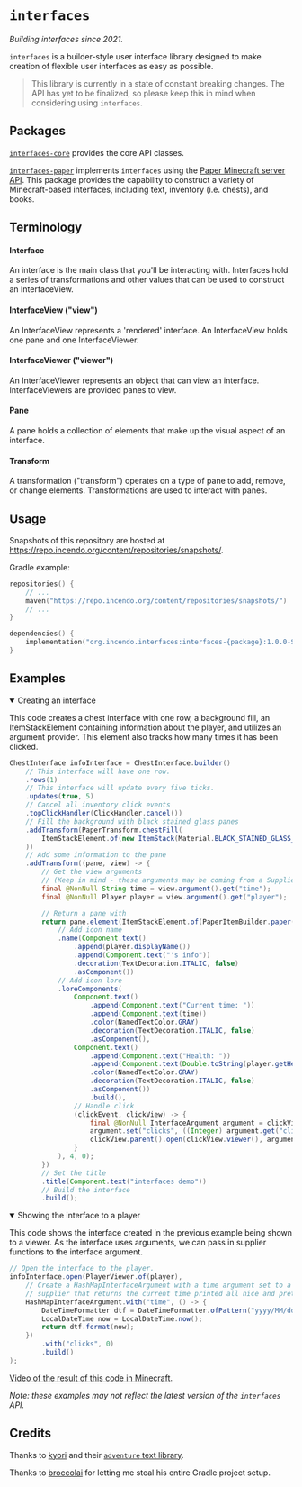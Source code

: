 # `interfaces`

_Building interfaces since 2021._

`interfaces` is a builder-style user interface library designed to make creation of flexible user interfaces as easy as possible.

> This library is currently in a state of constant breaking changes. The API has yet to be finalized, so please keep this in mind when considering using `interfaces`.

## Packages

[`interfaces-core`](https://github.com/Incendo/interfaces/tree/master/core) provides the core API classes.

[`interfaces-paper`](https://github.com/Incendo/interfaces/tree/master/paper) implements `interfaces` using the [Paper Minecraft server API](https://papermc.io). This package 
provides the
capability to construct a variety of Minecraft-based interfaces, including text, inventory (i.e. chests), and books.

## Terminology

#### Interface

An interface is the main class that you'll be interacting with. Interfaces hold a series of transformations and other values that
can be used to construct an InterfaceView.

#### InterfaceView ("view")

An InterfaceView represents a 'rendered' interface. An InterfaceView holds one pane and one InterfaceViewer.

#### InterfaceViewer ("viewer")

An InterfaceViewer represents an object that can view an interface. InterfaceViewers are provided panes to view.

#### Pane

A pane holds a collection of elements that make up the visual aspect of an interface.

#### Transform

A transformation ("transform") operates on a type of pane to add, remove, or change elements. Transformations are used to interact
with panes.

## Usage

Snapshots of this repository are hosted at https://repo.incendo.org/content/repositories/snapshots/.

Gradle example:

```kotlin
repositories() {
    // ...
    maven("https://repo.incendo.org/content/repositories/snapshots/")
    // ...
}

dependencies() {
    implementation("org.incendo.interfaces:interfaces-{package}:1.0.0-SNAPSHOT")
}
```

## Examples

<details open>
<summary>Creating an interface</summary>

This code creates a chest interface with one row, a background fill, an ItemStackElement containing information about the 
player, and utilizes an argument provider. This element also tracks how many times it has been clicked. 

```java
ChestInterface infoInterface = ChestInterface.builder()
    // This interface will have one row.
    .rows(1)
    // This interface will update every five ticks.
    .updates(true, 5)
    // Cancel all inventory click events
    .topClickHandler(ClickHandler.cancel())
    // Fill the background with black stained glass panes
    .addTransform(PaperTransform.chestFill(
        ItemStackElement.of(new ItemStack(Material.BLACK_STAINED_GLASS_PANE))
    ))
    // Add some information to the pane
    .addTransform((pane, view) -> {
        // Get the view arguments
        // (Keep in mind - these arguments may be coming from a Supplier, so their values can change!)
        final @NonNull String time = view.argument().get("time");
        final @NonNull Player player = view.argument().get("player");

        // Return a pane with 
        return pane.element(ItemStackElement.of(PaperItemBuilder.paper(Material.PAPER)
            // Add icon name
            .name(Component.text()
                .append(player.displayName())
                .append(Component.text("'s info"))
                .decoration(TextDecoration.ITALIC, false)
                .asComponent())
            // Add icon lore
            .loreComponents(
                Component.text()
                    .append(Component.text("Current time: "))
                    .append(Component.text(time))
                    .color(NamedTextColor.GRAY)
                    .decoration(TextDecoration.ITALIC, false)
                    .asComponent(),
                Component.text()
                    .append(Component.text("Health: "))
                    .append(Component.text(Double.toString(player.getHealth())))
                    .color(NamedTextColor.GRAY)
                    .decoration(TextDecoration.ITALIC, false)
                    .asComponent())
                    .build(),
                // Handle click
                (clickEvent, clickView) -> {
                    final @NonNull InterfaceArgument argument = clickView.argument();
                    argument.set("clicks", ((Integer) argument.get("clicks")) + 1);
                    clickView.parent().open(clickView.viewer(), argument);
                }
            ), 4, 0);
        })
        // Set the title
        .title(Component.text("interfaces demo"))
        // Build the interface
        .build();
```
</details>

<details open>
<summary>Showing the interface to a player</summary>

This code shows the interface created in the previous example being shown to a viewer.
As the interface uses arguments, we can pass in supplier functions to the interface argument.

```java
// Open the interface to the player.
infoInterface.open(PlayerViewer.of(player),
    // Create a HashMapInterfaceArgument with a time argument set to a
    // supplier that returns the current time printed all nice and pretty.
    HashMapInterfaceArgument.with("time", () -> {
        DateTimeFormatter dtf = DateTimeFormatter.ofPattern("yyyy/MM/dd HH:mm:ss");
        LocalDateTime now = LocalDateTime.now();
        return dtf.format(now);
    })
        .with("clicks", 0)
        .build()
);
```

[Video of the result of this code in Minecraft](https://imgur.com/a/JPdJPvX).
</details>

_Note: these examples may not reflect the latest version of the `interfaces` API._

## Credits

Thanks to [kyori](https://github.com/kyoripowered) and their [`adventure` text library](https://github.com/kyoripowered/adventure).

Thanks to [broccolai](https://github.com/broccolai) for letting me steal his entire Gradle project setup.
